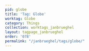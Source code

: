 ```yaml
---
pid: globe
title: 'Tag: Globe'
worktag: Globe
category: Things
collection: worktags_janbrueghel
layout: tagpage_janbrueghel
order: '078'
permalink: "/janbrueghel/tags/globe/"
---
```

